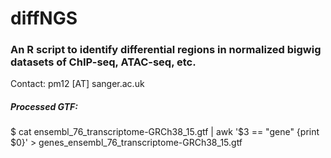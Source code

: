 # diffNGS
<h3> An R script to identify differential regions in normalized bigwig datasets of ChIP-seq, ATAC-seq, etc. </h3>

Contact: pm12 [AT] sanger.ac.uk



<h5> Processed GTF: </h5>

$ cat ensembl_76_transcriptome-GRCh38_15.gtf  | awk '$3 == "gene" {print $0}' > genes_ensembl_76_transcriptome-GRCh38_15.gtf
